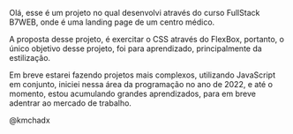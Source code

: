 Olá, esse é um projeto no qual desenvolvi através do curso FullStack B7WEB,
onde é uma landing page de um centro médico.

A proposta desse projeto, é exercitar o CSS através do FlexBox, portanto, o único
objetivo desse projeto, foi para aprendizado, principalmente da estilização. 

Em breve estarei fazendo projetos mais complexos, utilizando JavaScript em conjunto,
iniciei nessa área da programação no ano de 2022, e até o momento, estou acumulando
grandes aprendizados, para em breve adentrar ao mercado de trabalho.

@kmchadx